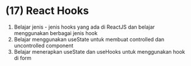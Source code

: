 # (17) React Hooks

1. Belajar jenis - jenis hooks yang ada di ReactJS dan belajar menggunakan berbagai jenis hook
2. Belajar menggunakan useState untuk membuat controlled dan uncontrolled component
3. Belajar menerapkan useState dan useHooks untuk menggunakan hook di form
